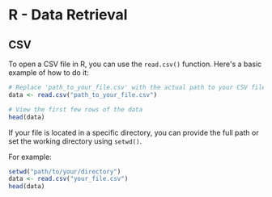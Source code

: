 # R - Data Retrieval

## CSV

To open a CSV file in R, you can use the `read.csv()` function. Here's a basic example of how to do it:

```R
# Replace 'path_to_your_file.csv' with the actual path to your CSV file
data <- read.csv("path_to_your_file.csv")

# View the first few rows of the data
head(data)
```

If your file is located in a specific directory, you can provide the full path or set the working directory using `setwd()`.

For example:
```R
setwd("path/to/your/directory")
data <- read.csv("your_file.csv")
head(data)
```
